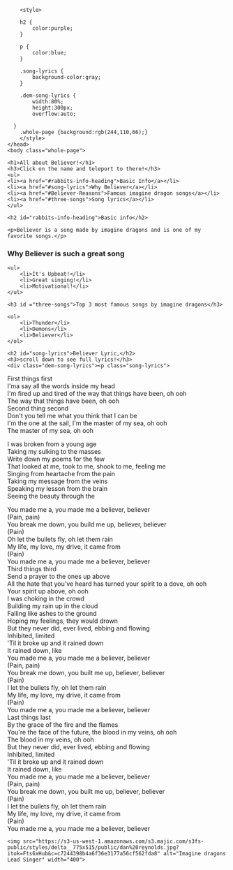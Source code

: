 <html>
    <head>
        
        <style>
        
        h2 {
            color:purple;
        } 
        
        p {
            color:blue;
        }
        
        .song-lyrics {
            background-color:gray;
        }
        
        .dem-song-lyrics {
            width:80%;
            height:300px;
            overflow:auto;
        
      }
        .whole-page {background:rgb(244,110,66);}
        </style>
    </head>
    <body class="whole-page">

    <h1>All about Believer!</h1>
    <h3>Click on the name and teleport to there!</h3>
    <ul>
    <li><a href="#rabbits-info-heading">Basic Info</a></li>
    <li><a href="#song-lyrics">Why Believer</a></li>
    <li><a href="#Believer-Reasons">Famous imagine dragon songs</a></li>
    <li><a href="#three-songs">Song lyrics</a></li>
    </ul>
    
    <h2 id="rabbits-info-heading">Basic info</h2>
    
    <p>Believer is a song made by imagine dragons and is one of my favorite songs.</p>
    
   <h3 id ="Believer-Reasons">Why Believer is such a great song</h3>
    
    <ul>
        <li>It's Upbeat!</li>
        <li>Great singing!</li>
        <li>Motivational!</li>
    </ul>
    
    <h3 id ="three-songs">Top 3 most famous songs by imagine dragons</h3>
    
    <ol>
        <li>Thunder</li>
        <li>Demons</li>
        <li>Believer</li>
    </ol>
    
    <h2 id="song-lyrics">Believer Lyric,</h2>
    <h3>scroll down to see full lyrics!</h3>
    <div class="dem-song-lyrics"><p class="song-lyrics">
First things first<br>
I'ma say all the words inside my head<br>
I'm fired up and tired of the way that things have been, oh ooh<br>
The way that things have been, oh ooh<br>
Second thing second<br>
Don't you tell me what you think that I can be<br>
I'm the one at the sail, I'm the master of my sea, oh ooh<br>
The master of my sea, oh ooh<br>

    
I was broken from a young age<br>
Taking my sulking to the masses<br>
Write down my poems for the few<br>
That looked at me, took to me, shook to me, feeling me<br>
Singing from heartache from the pain<br>
Taking my message from the veins<br>
Speaking my lesson from the brain<br>
Seeing the beauty through the<br>
    
    
You made me a, you made me a believer, believer<br>
(Pain, pain)<br>
You break me down, you build me up, believer, believer<br>
(Pain)<br>
Oh let the bullets fly, oh let them rain<br>
My life, my love, my drive, it came from<br>
(Pain)<br>
You made me a, you made me a believer, believer<br>
Third things third<br>
Send a prayer to the ones up above<br>
All the hate that you've heard has turned your spirit to a dove, oh ooh<br>
Your spirit up above, oh ooh<br>
I was choking in the crowd<br>
Building my rain up in the cloud<br>
Falling like ashes to the ground<br>
Hoping my feelings, they would drown<br>
But they never did, ever lived, ebbing and flowing<br>
Inhibited, limited<br>
'Til it broke up and it rained down<br>
It rained down, like<br>
You made me a, you made me a believer, believer<br>
(Pain, pain)<br>
You break me down, you built me up, believer, believer<br>
(Pain)<br>
I let the bullets fly, oh let them rain<br>
My life, my love, my drive, it came from<br>
(Pain)<br>
You made me a, you made me a believer, believer<br>
Last things last<br>
By the grace of the fire and the flames<br>
You're the face of the future, the blood in my veins, oh ooh<br>
The blood in my veins, oh ooh<br>
But they never did, ever lived, ebbing and flowing<br>
Inhibited, limited<br>
'Til it broke up and it rained down<br>
It rained down, like<br>
You made me a, you made me a believer, believer<br>
(Pain, pain)<br>
You break me down, you built me up, believer, believer<br>
(Pain)<br>
I let the bullets fly, oh let them rain<br>
My life, my love, my drive, it came from<br>
(Pain)<br>
You made me a, you made me a believer, believer<br>

    <img src="https://s3-us-west-1.amazonaws.com/s3.majic.com/s3fs-public/styles/delta__775x515/public/dan%20reynolds.jpg?itok=Fts6xHub&c=c7244398b4a6f36e3177a56cf562fda8" alt="Imagine dragons Lead Singer" width="400"> 
